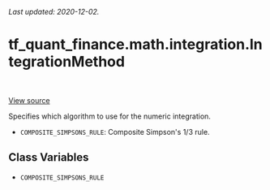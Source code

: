 <!--
This file is generated by a tool. Do not edit directly.
For open-source contributions the docs will be updated automatically.
-->

*Last updated: 2020-12-02.*

<div itemscope itemtype="http://developers.google.com/ReferenceObject">
<meta itemprop="name" content="tf_quant_finance.math.integration.IntegrationMethod" />
<meta itemprop="path" content="Stable" />
<meta itemprop="property" content="COMPOSITE_SIMPSONS_RULE"/>
</div>

# tf_quant_finance.math.integration.IntegrationMethod

<!-- Insert buttons and diff -->

<table class="tfo-notebook-buttons tfo-api" align="left">
</table>

<a target="_blank" href="https://github.com/google/tf-quant-finance/blob/master/tf_quant_finance/math/integration/integrate.py">View source</a>



Specifies which algorithm to use for the numeric integration.

<!-- Placeholder for "Used in" -->

* `COMPOSITE_SIMPSONS_RULE`: Composite Simpson's 1/3 rule.

## Class Variables

* `COMPOSITE_SIMPSONS_RULE` <a id="COMPOSITE_SIMPSONS_RULE"></a>

